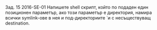 Зад. 15 2016-SE-01 Напишете shell скрипт, който по подаден един позиционен параметър, ако този
параметър е директория, намира всички symlink-ове в нея и под-директориите `и с несъществуващ
destination.